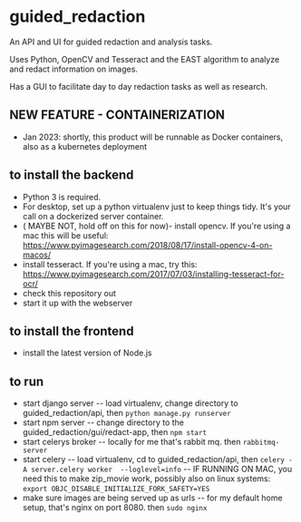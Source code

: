 # guided_redaction

An API and UI for guided redaction and analysis tasks.

Uses Python, OpenCV and Tesseract and the EAST algorithm to analyze and redact information on images.

Has a GUI to facilitate day to day redaction tasks as well as research.

## NEW FEATURE - CONTAINERIZATION
- Jan 2023: shortly, this product will be runnable as Docker containers, also as a kubernetes deployment

## to install the backend
- Python 3 is required.
- For desktop, set up a python virtualenv just to keep things tidy.  It's your call on a dockerized server container.
- ( MAYBE NOT, hold off on this for now)- install opencv.  If you're using a mac this will be useful: https://www.pyimagesearch.com/2018/08/17/install-opencv-4-on-macos/
- install tesseract.  If you're using a mac, try this: https://www.pyimagesearch.com/2017/07/03/installing-tesseract-for-ocr/
- check this repository out
- start it up with the webserver

## to install the frontend
- install the latest version of Node.js

## to run
- start django server
-- load virtualenv, change directory to guided_redaction/api, then `python manage.py runserver`
- start npm server
-- change directory to the guided_redaction/gui/redact-app, then `npm start`
- start celerys broker
-- locally for me that's rabbit mq.  then `rabbitmq-server` 
- start celery
-- load virtualenv, cd to guided_redaction/api, then `celery -A server.celery worker  --loglevel=info`
-- IF RUNNING ON MAC, you need this to make zip_movie work, possibly also on linux systems:
     `export OBJC_DISABLE_INITIALIZE_FORK_SAFETY=YES`
- make sure images are being served up as urls
-- for my default home setup, that's nginx on port 8080.  then `sudo nginx` 
